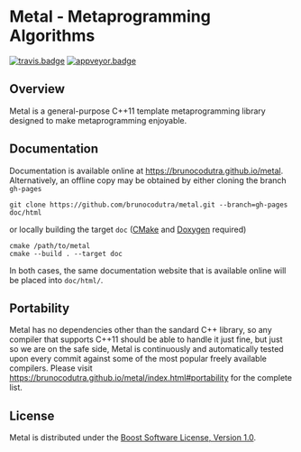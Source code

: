 # Metal - Metaprogramming Algorithms

[![travis.badge]][travis.metal]
[![appveyor.badge]][appveyor.metal]

## Overview

Metal is a general-purpose C++11 template metaprogramming library
designed to make metaprogramming enjoyable.

## Documentation

Documentation is available online at https://brunocodutra.github.io/metal.
Alternatively, an offline copy may be obtained by either
cloning the branch `gh-pages`

    git clone https://github.com/brunocodutra/metal.git --branch=gh-pages doc/html

or locally building the target `doc` ([CMake] and [Doxygen] required)

    cmake /path/to/metal
    cmake --build . --target doc

In both cases, the same documentation website that is available online will be
placed into `doc/html/`.

## Portability

Metal has no dependencies other than the sandard C++ library,
so any compiler that supports C++11 should be able to handle it just fine,
but just so we are on the safe side,
Metal is continuously and automatically tested upon every commit
against some of the most popular freely available compilers.
Please visit https://brunocodutra.github.io/metal/index.html#portability for
the complete list.

## License

Metal is distributed under the
[Boost Software License, Version 1.0][boost.license].

[travis.metal]:     https://travis-ci.org/brunocodutra/metal
[travis.badge]:     https://travis-ci.org/brunocodutra/metal.svg?branch=master

[appveyor.metal]:   https://ci.appveyor.com/project/brunocodutra/metal
[appveyor.badge]:   https://ci.appveyor.com/api/projects/status/85pk8n05n4r5x103/branch/master?svg=true

[boost.license]:    http://boost.org/LICENSE_1_0.txt

[CMake]:            https://cmake.org/download/
[Doxygen]:          http://sourceforge.net/projects/doxygen/files/rel-1.8.10/

